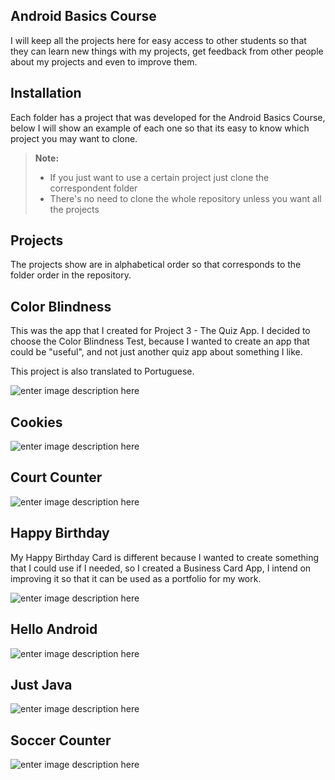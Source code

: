 ## Android Basics Course

I will keep all the projects here for easy access to other students so that they can learn new things with my projects, get feedback from other people about my projects and even to improve them.

## Installation

Each folder has a project that was developed for the Android Basics Course, below I will show an example of each one so that its easy to know which project you may want to clone.

> **Note:**
>
> - If you just want to use a certain project just clone the correspondent folder
> - There's no need to clone the whole repository unless you want all the projects

## Projects
The projects show are in alphabetical order so that corresponds to the folder order in the repository.

## **Color Blindness**

This was the app that I created for Project 3 - The Quiz App.
I decided to choose the Color Blindness Test, because I wanted to create an app that could be "useful",
and not just another quiz app about something I like.

This project is also translated to Portuguese.

![enter image description here](https://lh3.googleusercontent.com/jKqxav8vxZkJWZTQ_Ff0raVCRLD-wrl66--ukc7Qe2kuyivFdeAn8wnaOVr1R3ArF-avjLB8g19JAg=s600)

## **Cookies**

![enter image description here](https://lh3.googleusercontent.com/AO4lh0u4T7mes4X7KaG1pO_c0ucCtrjq5E4-38BP3wrI-_BJlRID6NqeOjcrcGPlOyYdCJdL2_oITA=s600 "studio64_2017-11-11_14-32-52.png")

## **Court Counter**

![enter image description here](https://lh3.googleusercontent.com/-L-BAWYRfey4/WgcM2u77AII/AAAAAAABFeo/U2fRz79BMdg-HxA4N-B7ua9kN1TeyhIQQCLcBGAs/s600/studio64_2017-11-11_14-33-24.png)

## **Happy Birthday**

My Happy Birthday Card is different because I wanted to create something that I could use if I needed,
so I created a Business Card App, I intend on improving it so that it can be used as a portfolio for my work.

![enter image description here](https://lh3.googleusercontent.com/-R3HPhhpS_fg/WgcNA8BX2LI/AAAAAAABFew/WnmEbRfR7XI06-htuc0b4XydwIWiFFp5ACLcBGAs/s600/studio64_2017-11-11_14-33-54.png)

## **Hello Android**

![enter image description here](https://lh3.googleusercontent.com/-OsQb6Rx1a5I/WgcNl0nFdOI/AAAAAAABFe8/qbRiwytFsEkU1pQvK9WKJJIG00fDmlhXQCLcBGAs/s600/studio64_2017-11-11_14-34-17.png)

## **Just Java**

![enter image description here](https://lh3.googleusercontent.com/-Fq7-LU9ULJY/WgcNvpzzCSI/AAAAAAABFfE/gD7HxZyXS4A2mSFWbWWGHdmMCuTrR52SQCLcBGAs/s600/studio64_2017-11-11_14-34-37.png)

## **Soccer Counter**

![enter image description here](https://lh3.googleusercontent.com/-35xTcx4UzSI/WgcN3E1h4QI/AAAAAAABFfQ/WcAKa1gzKmAlybpCWBuLRiAXqubU7UHigCLcBGAs/s600/studio64_2017-11-11_14-34-50.png)